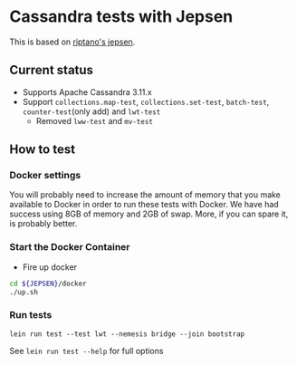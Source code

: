 # Cassandra tests with Jepsen

This is based on [riptano's jepsen](https://github.com/riptano/jepsen/tree/cassandra/cassandra).

## Current status
- Supports Apache Cassandra 3.11.x
- Support `collections.map-test`, `collections.set-test`, `batch-test`, `counter-test`(only add) and `lwt-test`
  - Removed `lww-test` and `mv-test`

## How to test

### Docker settings

You will probably need to increase the amount of memory that you make available to Docker in order to run these tests with Docker. We have had success using 8GB of memory and 2GB of swap. More, if you can spare it, is probably better.

### Start the Docker Container

- Fire up docker
```sh
cd ${JEPSEN}/docker
./up.sh
```

### Run tests

`lein run test --test lwt --nemesis bridge --join bootstrap`

See `lein run test --help` for full options
